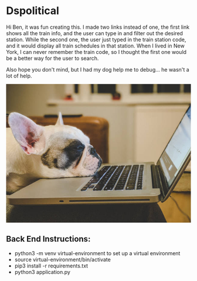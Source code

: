 <h1>Dspolitical</h1>
<p>Hi Ben, it was fun creating this.  I made two links instead of one, the first link shows all the train info, and the user can type in and filter out the desired station.  While the second one, the user just typed in the train station code, and it would display all train schedules in that station.  When I lived in New York, I can never remember the train code, so I thought the first one would be a better way for the user to search.
</p>
<p>Also hope you don't mind, but I had my dog help me to debug... he wasn't a lot of help.
</p>

![Frank](/Frank.JPG)

<h2>Back End Instructions:</h2>
<ul>
  <li>python3 -m venv virtual-environment to set up a virtual environment</li>
  <li>source virtual-environment/bin/activate</li>
  <li>pip3 install -r requirements.txt</li>
  <li>python3 application.py</li>
</ul>
